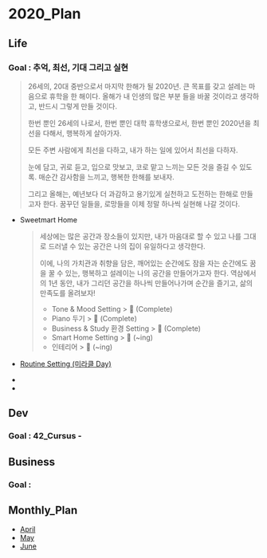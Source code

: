 



# 2020_Plan



## Life



### Goal : 추억, 최선, 기대 그리고 실현

> 26세의, 20대 중반으로서 마지막 한해가 될 2020년.
> 큰 목표를 갖고 설레는 마음으로 휴학을 한 해이다. 
> 올해가 내 인생의 많은 부분 들을 바꿀 것이라고 생각하고, 반드시 그렇게 만들 것이다.
>
> 한번 뿐인 26세의 나로서, 한번 뿐인 대학 휴학생으로서, 
> 한번 뿐인 2020년을 최선을 다해서, 행복하게 살아가자.
>
> 모든 주변 사람에게 최선을 다하고, 내가 하는 일에 있어서 최선을 다하자.
>
> 눈에 담고, 귀로 듣고, 입으로 맛보고, 코로 맡고 느끼는 모든 것을 즐길 수 있도록.
> 매순간 감사함을 느끼고, 행복한 한해를 보내자.
>
> 그리고 올해는, 예년보다 더 과감하고 용기있게 실천하고 도전하는 한해로 만들고자 한다.
> 꿈꾸던 일들을, 로망들을 이제 정말 하나씩 실현해 나갈 것이다. 



- Sweetmart Home
  
  > 세상에는 많은 공간과 장소들이 있지만, 
  > 내가 마음대로 할 수 있고 나를 그대로 드러낼 수 있는 공간은 나의 집이 유일하다고 생각한다.
  >
  > 이에, 나의 가치관과 취향을 담은, 
  > 깨어있는 순간에도 잠을 자는 순간에도 꿈을 꿀 수 있는, 행복하고 설레이는 나의 공간을 만들어가고자 한다.
  > 역삼에서의 1년 동안, 내가 그리던 공간을 하나씩 만들어나가며 순간을 즐기고, 삶의 만족도를 올려보자!
  >
  > - Tone & Mood Setting >  🐥 (Complete)
  > - Piano 두기 >  🐥 (Complete)
  > - Business & Study 환경 Setting >  🐥 (Complete)
  > - Smart Home Setting > 🐣 (~ing)
  > - 인테리어 > 🐣 (~ing)
  
- [Routine Setting (미라클 Day)](/Users/sjeon/Desktop/For_min/Plan/Routine.md)

- 
- 



## Dev



### Goal : 42_Cursus -







## Business



### Goal :




## Monthly_Plan

- [April](/Users/sjeon/Desktop/For_min/Plan/2020/April/April_result.md)
- [May](/Users/sjeon/Desktop/For_min/Plan/2020/May/May_result.md)
- [June](/Users/sjeon/Desktop/For_min/Plan/2020/June/June_plan.md)

